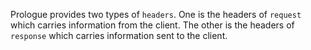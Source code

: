 Prologue provides two types of `headers`. One is the headers of `request` which carries information from the client. The other is the headers of `response` which carries information sent to the client. 

